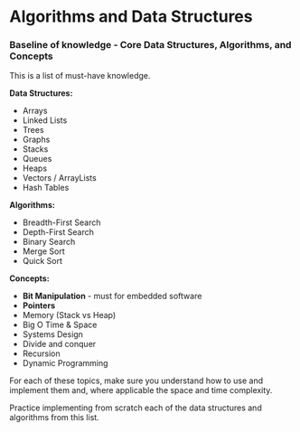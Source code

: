 # Algorithms and Data Structures

### Baseline of knowledge - Core Data Structures, Algorithms, and Concepts

This is a list of must-have knowledge.

**Data Structures:**

- Arrays
- Linked Lists
- Trees
- Graphs
- Stacks
- Queues
- Heaps
- Vectors / ArrayLists
- Hash Tables

**Algorithms:**

- Breadth-First Search
- Depth-First Search
- Binary Search
- Merge Sort
- Quick Sort

**Concepts:**

- **Bit Manipulation** - must for embedded software
- **Pointers** 
- Memory (Stack vs Heap)
- Big O Time & Space
- Systems Design
- Divide and conquer
- Recursion
- Dynamic Programming 

For each of these topics, make sure you understand how to use and implement them and, where applicable
the space and time complexity.

Practice implementing from scratch each of the data structures and algorithms from this list.

